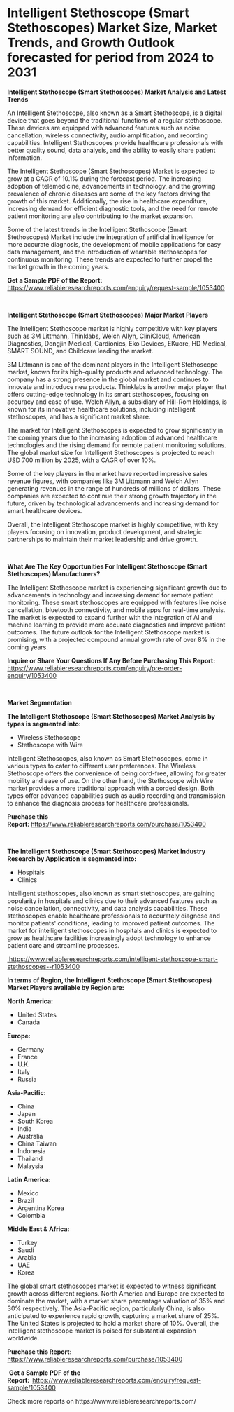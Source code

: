 <p><h1>Intelligent Stethoscope (Smart Stethoscopes) Market Size, Market Trends, and Growth Outlook forecasted for period from 2024 to 2031</h1></p><p><strong>Intelligent Stethoscope (Smart Stethoscopes) Market Analysis and Latest Trends</strong></p>
<p><p>An Intelligent Stethoscope, also known as a Smart Stethoscope, is a digital device that goes beyond the traditional functions of a regular stethoscope. These devices are equipped with advanced features such as noise cancellation, wireless connectivity, audio amplification, and recording capabilities. Intelligent Stethoscopes provide healthcare professionals with better quality sound, data analysis, and the ability to easily share patient information.</p><p>The Intelligent Stethoscope (Smart Stethoscopes) Market is expected to grow at a CAGR of 10.1% during the forecast period. The increasing adoption of telemedicine, advancements in technology, and the growing prevalence of chronic diseases are some of the key factors driving the growth of this market. Additionally, the rise in healthcare expenditure, increasing demand for efficient diagnostic tools, and the need for remote patient monitoring are also contributing to the market expansion.</p><p>Some of the latest trends in the Intelligent Stethoscope (Smart Stethoscopes) Market include the integration of artificial intelligence for more accurate diagnosis, the development of mobile applications for easy data management, and the introduction of wearable stethoscopes for continuous monitoring. These trends are expected to further propel the market growth in the coming years.</p></p>
<p><strong>Get a Sample PDF of the Report:&nbsp;</strong> <a href="https://www.reliableresearchreports.com/enquiry/request-sample/1053400">https://www.reliableresearchreports.com/enquiry/request-sample/1053400</a></p>
<p>&nbsp;</p>
<p><strong>Intelligent Stethoscope (Smart Stethoscopes) Major Market Players</strong></p>
<p><p>The Intelligent Stethoscope market is highly competitive with key players such as 3M Littmann, Thinklabs, Welch Allyn, CliniCloud, American Diagnostics, Dongjin Medical, Cardionics, Eko Devices, EKuore, HD Medical, SMART SOUND, and Childcare leading the market.</p><p>3M Littmann is one of the dominant players in the Intelligent Stethoscope market, known for its high-quality products and advanced technology. The company has a strong presence in the global market and continues to innovate and introduce new products. Thinklabs is another major player that offers cutting-edge technology in its smart stethoscopes, focusing on accuracy and ease of use. Welch Allyn, a subsidiary of Hill-Rom Holdings, is known for its innovative healthcare solutions, including intelligent stethoscopes, and has a significant market share.</p><p>The market for Intelligent Stethoscopes is expected to grow significantly in the coming years due to the increasing adoption of advanced healthcare technologies and the rising demand for remote patient monitoring solutions. The global market size for Intelligent Stethoscopes is projected to reach USD 700 million by 2025, with a CAGR of over 10%.</p><p>Some of the key players in the market have reported impressive sales revenue figures, with companies like 3M Littmann and Welch Allyn generating revenues in the range of hundreds of millions of dollars. These companies are expected to continue their strong growth trajectory in the future, driven by technological advancements and increasing demand for smart healthcare devices.</p><p>Overall, the Intelligent Stethoscope market is highly competitive, with key players focusing on innovation, product development, and strategic partnerships to maintain their market leadership and drive growth.</p></p>
<p>&nbsp;</p>
<p><strong>What Are The Key Opportunities For Intelligent Stethoscope (Smart Stethoscopes) Manufacturers?</strong></p>
<p><p>The Intelligent Stethoscope market is experiencing significant growth due to advancements in technology and increasing demand for remote patient monitoring. These smart stethoscopes are equipped with features like noise cancellation, bluetooth connectivity, and mobile apps for real-time analysis. The market is expected to expand further with the integration of AI and machine learning to provide more accurate diagnostics and improve patient outcomes. The future outlook for the Intelligent Stethoscope market is promising, with a projected compound annual growth rate of over 8% in the coming years.</p></p>
<p><strong>Inquire or Share Your Questions If Any Before Purchasing This Report:</strong> <a href="https://www.reliableresearchreports.com/enquiry/pre-order-enquiry/1053400">https://www.reliableresearchreports.com/enquiry/pre-order-enquiry/1053400</a></p>
<p>&nbsp;</p>
<p><strong>Market Segmentation</strong></p>
<p><strong>The Intelligent Stethoscope (Smart Stethoscopes) Market Analysis by types is segmented into:</strong></p>
<p><ul><li>Wireless Stethoscope</li><li>Stethoscope with Wire</li></ul></p>
<p><p>Intelligent Stethoscopes, also known as Smart Stethoscopes, come in various types to cater to different user preferences. The Wireless Stethoscope offers the convenience of being cord-free, allowing for greater mobility and ease of use. On the other hand, the Stethoscope with Wire market provides a more traditional approach with a corded design. Both types offer advanced capabilities such as audio recording and transmission to enhance the diagnosis process for healthcare professionals.</p></p>
<p><strong>Purchase this Report:&nbsp;</strong><a href="https://www.reliableresearchreports.com/purchase/1053400">https://www.reliableresearchreports.com/purchase/1053400</a></p>
<p>&nbsp;</p>
<p><strong>The Intelligent Stethoscope (Smart Stethoscopes) Market Industry Research by Application is segmented into:</strong></p>
<p><ul><li>Hospitals</li><li>Clinics</li></ul></p>
<p><p>Intelligent stethoscopes, also known as smart stethoscopes, are gaining popularity in hospitals and clinics due to their advanced features such as noise cancellation, connectivity, and data analysis capabilities. These stethoscopes enable healthcare professionals to accurately diagnose and monitor patients' conditions, leading to improved patient outcomes. The market for intelligent stethoscopes in hospitals and clinics is expected to grow as healthcare facilities increasingly adopt technology to enhance patient care and streamline processes.</p></p>
<p><a href="https://www.reliableresearchreports.com/intelligent-stethoscope-smart-stethoscopes--r1053400">&nbsp;https://www.reliableresearchreports.com/intelligent-stethoscope-smart-stethoscopes--r1053400</a></p>
<p><strong>In terms of Region, the Intelligent Stethoscope (Smart Stethoscopes) Market Players available by Region are:</strong></p>
<p>
    <p> <strong> North America: </strong>
        <ul>
            <li>United States</li>
            <li>Canada</li>
        </ul>
        </p> 
    <p> <strong> Europe: </strong>
        <ul>
            <li>Germany</li>
            <li>France</li>
            <li>U.K.</li>
            <li>Italy</li>
            <li>Russia</li>
        </ul>
        </p> 
    <p> <strong> Asia-Pacific: </strong>
        <ul>
            <li>China</li>
            <li>Japan</li>
            <li>South Korea</li>
            <li>India</li>
            <li>Australia</li>
            <li>China Taiwan</li>
            <li>Indonesia</li>
            <li>Thailand</li>
            <li>Malaysia</li>
        </ul>
        </p> 
    <p> <strong> Latin America: </strong>
        <ul>
            <li>Mexico</li>
            <li>Brazil</li>
            <li>Argentina Korea</li>
            <li>Colombia</li>
        </ul>
        </p> 
    <p> <strong> Middle East & Africa: </strong>
        <ul>
            <li>Turkey</li>
            <li>Saudi</li>
            <li>Arabia</li>
            <li>UAE</li>
            <li>Korea</li>
        </ul>
    </p>
    </p>
<p><p>The global smart stethoscopes market is expected to witness significant growth across different regions. North America and Europe are expected to dominate the market, with a market share percentage valuation of 35% and 30% respectively. The Asia-Pacific region, particularly China, is also anticipated to experience rapid growth, capturing a market share of 25%. The United States is projected to hold a market share of 10%. Overall, the intelligent stethoscope market is poised for substantial expansion worldwide.</p></p>
<p><strong>Purchase this Report: </strong><a href="https://www.reliableresearchreports.com/purchase/1053400">https://www.reliableresearchreports.com/purchase/1053400</a></p>
<p>&nbsp;<strong>Get a Sample PDF of the Report:&nbsp;&nbsp;</strong><a href="https://www.reliableresearchreports.com/enquiry/request-sample/1053400">https://www.reliableresearchreports.com/enquiry/request-sample/1053400</a></p>
<p><strong></strong></p>
<p>Check more reports on https://www.reliableresearchreports.com/</p>
